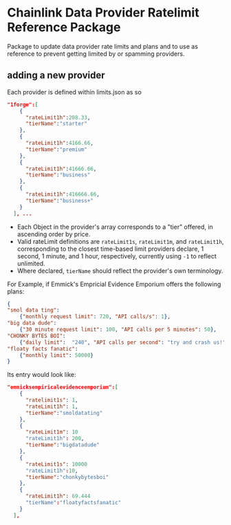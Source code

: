 # Chainlink Data Provider Ratelimit Reference Package

Package to update data provider rate limits and plans and to use as reference
to prevent getting limited by or spamming providers.

## adding a new provider

Each provider is defined within limits.json as so

```json
"1forge":[
    {
      "rateLimit1h":208.33,
      "tierName":"starter"
    },
    {
      "rateLimit1h":4166.66,
      "tierName":"premium"
    },
    {
      "rateLimit1h":41666.66,
      "tierName":"business"
    },
    {
      "rateLimit1h":416666.66,
      "tierName":"business+"
    }
  ], ...
```
- Each Object in the provider's array corresponds to a "tier" offered, in ascending order by price.
- Valid rateLimit definitions are `rateLimit1s`, `rateLimit1m`, and `rateLimit1h`, corresponding to the closest time-based
limit providers declare, 1 second, 1 minute, and 1 hour, respectively, currently using `-1` to reflect unlimited. 
- Where declared, `tierName` should reflect the
provider's own terminology.

For Example, if Emmick's Empricial Evidence Emporium offers the following plans:
```json
{
"smol data ting": 
    {"monthly request limit": 720, "API calls/s": 1},
"big data dude": 
    {"30 minute request limit": 100, "API calls per 5 minutes": 50},
"CHONKY BYTES BOI": 
    {"daily limit":  "240", "API calls per second": "try and crash us!"},
"floaty facts fanatic": 
    {"monthly limit": 50000}
}
```
Its entry would look like:
```json
"emmicksempiricalevidenceemporium":[
    {
      "ratelimit1s": 1,
      "rateLimit1h": 1,
      "tierName":"smoldatating"
    },
    {
      "rateLimit1m": 10
      "rateLimit1h": 200,
      "tierName":"bigdatadude"
    },
    {
      "rateLimit1s": 10000
      "rateLimit1h":10,
      "tierName":"chonkybytesboi"
    },
    {
      "rateLimit1h": 69.444
      "tierName":"floatyfactsfanatic"
    }
  ],
```

